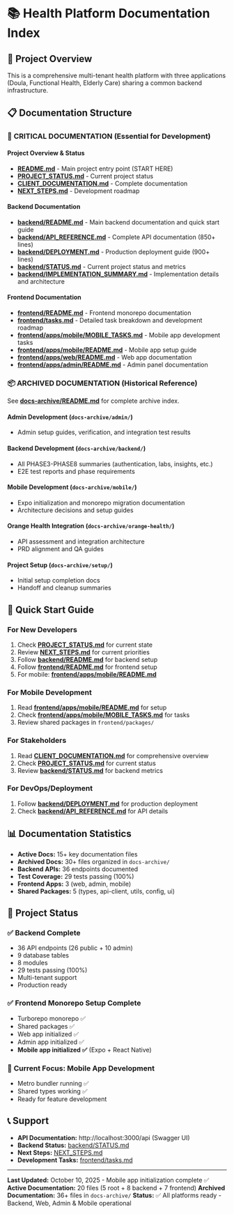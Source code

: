 # 📚 Health Platform Documentation Index

## 🎯 Project Overview
This is a comprehensive multi-tenant health platform with three applications (Doula, Functional Health, Elderly Care) sharing a common backend infrastructure.

## 📋 Documentation Structure

### 🔴 **CRITICAL DOCUMENTATION** (Essential for Development)

#### **Project Overview & Status**
- **[README.md](./README.md)** - Main project entry point (START HERE)
- **[PROJECT_STATUS.md](./PROJECT_STATUS.md)** - Current project status
- **[CLIENT_DOCUMENTATION.md](./CLIENT_DOCUMENTATION.md)** - Complete documentation
- **[NEXT_STEPS.md](./NEXT_STEPS.md)** - Development roadmap

#### **Backend Documentation**
- **[backend/README.md](./backend/README.md)** - Main backend documentation and quick start guide
- **[backend/API_REFERENCE.md](./backend/API_REFERENCE.md)** - Complete API documentation (850+ lines)
- **[backend/DEPLOYMENT.md](./backend/DEPLOYMENT.md)** - Production deployment guide (900+ lines)
- **[backend/STATUS.md](./backend/STATUS.md)** - Current project status and metrics
- **[backend/IMPLEMENTATION_SUMMARY.md](./backend/IMPLEMENTATION_SUMMARY.md)** - Implementation details and architecture

#### **Frontend Documentation**
- **[frontend/README.md](./frontend/README.md)** - Frontend monorepo documentation
- **[frontend/tasks.md](./frontend/tasks.md)** - Detailed task breakdown and development roadmap
- **[frontend/apps/mobile/MOBILE_TASKS.md](./frontend/apps/mobile/MOBILE_TASKS.md)** - Mobile app development tasks
- **[frontend/apps/mobile/README.md](./frontend/apps/mobile/README.md)** - Mobile app setup guide
- **[frontend/apps/web/README.md](./frontend/apps/web/README.md)** - Web app documentation
- **[frontend/apps/admin/README.md](./frontend/apps/admin/README.md)** - Admin panel documentation

### 📦 **ARCHIVED DOCUMENTATION** (Historical Reference)

See **[docs-archive/README.md](./docs-archive/README.md)** for complete archive index.

#### **Admin Development** (`docs-archive/admin/`)
- Admin setup guides, verification, and integration test results

#### **Backend Development** (`docs-archive/backend/`)
- All PHASE3-PHASE8 summaries (authentication, labs, insights, etc.)
- E2E test reports and phase requirements

#### **Mobile Development** (`docs-archive/mobile/`)
- Expo initialization and monorepo migration documentation
- Architecture decisions and setup guides

#### **Orange Health Integration** (`docs-archive/orange-health/`)
- API assessment and integration architecture
- PRD alignment and QA guides

#### **Project Setup** (`docs-archive/setup/`)
- Initial setup completion docs
- Handoff and cleanup summaries

## 🚀 Quick Start Guide

### For New Developers
1. Check **[PROJECT_STATUS.md](./PROJECT_STATUS.md)** for current state
2. Review **[NEXT_STEPS.md](./NEXT_STEPS.md)** for current priorities
3. Follow **[backend/README.md](./backend/README.md)** for backend setup
4. Follow **[frontend/README.md](./frontend/README.md)** for frontend setup
5. For mobile: **[frontend/apps/mobile/README.md](./frontend/apps/mobile/README.md)**

### For Mobile Development
1. Read **[frontend/apps/mobile/README.md](./frontend/apps/mobile/README.md)** for setup
2. Check **[frontend/apps/mobile/MOBILE_TASKS.md](./frontend/apps/mobile/MOBILE_TASKS.md)** for tasks
3. Review shared packages in `frontend/packages/`

### For Stakeholders
1. Read **[CLIENT_DOCUMENTATION.md](./CLIENT_DOCUMENTATION.md)** for comprehensive overview
2. Check **[PROJECT_STATUS.md](./PROJECT_STATUS.md)** for current status
3. Review **[backend/STATUS.md](./backend/STATUS.md)** for backend metrics

### For DevOps/Deployment
1. Follow **[backend/DEPLOYMENT.md](./backend/DEPLOYMENT.md)** for production deployment
2. Check **[backend/API_REFERENCE.md](./backend/API_REFERENCE.md)** for API details

## 📊 Documentation Statistics

- **Active Docs:** 15+ key documentation files
- **Archived Docs:** 30+ files organized in `docs-archive/`
- **Backend APIs:** 36 endpoints documented
- **Test Coverage:** 29 tests passing (100%)
- **Frontend Apps:** 3 (web, admin, mobile)
- **Shared Packages:** 5 (types, api-client, utils, config, ui)

## 🎯 Project Status

### ✅ **Backend Complete**
- 36 API endpoints (26 public + 10 admin)
- 9 database tables
- 8 modules
- 29 tests passing (100%)
- Multi-tenant support
- Production ready

### ✅ **Frontend Monorepo Setup Complete**
- Turborepo monorepo ✅
- Shared packages ✅
- Web app initialized ✅
- Admin app initialized ✅
- **Mobile app initialized ✅** (Expo + React Native)

### 🚀 **Current Focus: Mobile App Development**
- Metro bundler running ✅
- Shared types working ✅
- Ready for feature development

## 📞 Support

- **API Documentation:** http://localhost:3000/api (Swagger UI)
- **Backend Status:** [backend/STATUS.md](./backend/STATUS.md)
- **Next Steps:** [NEXT_STEPS.md](./NEXT_STEPS.md)
- **Development Tasks:** [frontend/tasks.md](./frontend/tasks.md)

---

**Last Updated:** October 10, 2025 - Mobile app initialization complete ✅
**Active Documentation:** 20 files (5 root + 8 backend + 7 frontend)
**Archived Documentation:** 36+ files in `docs-archive/`
**Status:** ✅ All platforms ready - Backend, Web, Admin & Mobile operational
